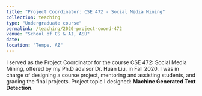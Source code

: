 ```yaml
---
title: "Project Coordinator: CSE 472 - Social Media Mining"
collection: teaching
type: "Undergraduate course"
permalink: /teaching/2020-project-coord-472
venue: "School of CS & AI, ASU"
date: 
location: "Tempe, AZ"
---
```


I served as the Project Coordinator for the course CSE 472: Social Media Mining, offered by my Ph.D advisor Dr. Huan Liu, in Fall 2020. I was in charge of designing a course project, mentoring and assisting students, and grading the final projects. Project topic I designed: **Machine Generated Text Detection**. 